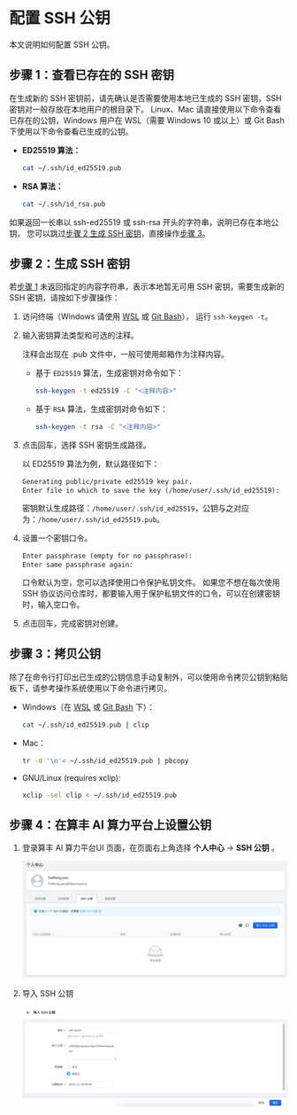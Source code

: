# 配置 SSH 公钥

本文说明如何配置 SSH 公钥。

## 步骤 1：查看已存在的 SSH 密钥

在生成新的 SSH 密钥前，请先确认是否需要使用本地已生成的 SSH 密钥，SSH 密钥对一般存放在本地用户的根目录下。
Linux、Mac 请直接使用以下命令查看已存在的公钥，Windows 用户在 WSL（需要 Windows 10 或以上）或 Git Bash 下使用以下命令查看已生成的公钥。

- **ED25519 算法：**

    ```bash
    cat ~/.ssh/id_ed25519.pub
    ```

- **RSA 算法：**

    ```bash
    cat ~/.ssh/id_rsa.pub
    ```

如果返回一长串以 ssh-ed25519 或 ssh-rsa 开头的字符串，说明已存在本地公钥，
您可以跳过[步骤 2 生成 SSH 密钥](#2-ssh)，直接操作[步骤 3](#3)。

## 步骤 2：生成 SSH 密钥

若[步骤 1](#1-ssh) 未返回指定的内容字符串，表示本地暂无可用 SSH 密钥，需要生成新的 SSH 密钥，请按如下步骤操作：

1. 访问终端（Windows 请使用 [WSL](https://docs.microsoft.com/zh-cn/windows/wsl/install) 或 [Git Bash](https://gitforwindows.org/)），
   运行 `ssh-keygen -t`。
  
2. 输入密钥算法类型和可选的注释。
  
    注释会出现在 .pub 文件中，一般可使用邮箱作为注释内容。
    
    - 基于 `ED25519` 算法，生成密钥对命令如下：
    
        ```bash
        ssh-keygen -t ed25519 -C "<注释内容>"
        ```
    
    - 基于 `RSA` 算法，生成密钥对命令如下：
    
        ```bash
        ssh-keygen -t rsa -C "<注释内容>"
        ```

3. 点击回车，选择 SSH 密钥生成路径。

    以 ED25519 算法为例，默认路径如下：
    
    ```console
    Generating public/private ed25519 key pair.
    Enter file in which to save the key (/home/user/.ssh/id_ed25519):
    ```
    
    密钥默认生成路径：`/home/user/.ssh/id_ed25519`，公钥与之对应为：`/home/user/.ssh/id_ed25519.pub`。

4. 设置一个密钥口令。

    ```console
    Enter passphrase (empty for no passphrase):
    Enter same passphrase again:
    ```

    口令默认为空，您可以选择使用口令保护私钥文件。
    如果您不想在每次使用 SSH 协议访问仓库时，都要输入用于保护私钥文件的口令，可以在创建密钥时，输入空口令。

5. 点击回车，完成密钥对创建。

## 步骤 3：拷贝公钥

除了在命令行打印出已生成的公钥信息手动复制外，可以使用命令拷贝公钥到粘贴板下，请参考操作系统使用以下命令进行拷贝。

- Windows（在 [WSL](https://docs.microsoft.com/en-us/windows/wsl/install) 或 [Git Bash](https://gitforwindows.org/) 下）：

    ```bash
    cat ~/.ssh/id_ed25519.pub | clip
    ```

- Mac：

    ```bash
    tr -d '\n'< ~/.ssh/id_ed25519.pub | pbcopy
    ```

- GNU/Linux (requires xclip):

    ```bash
    xclip -sel clip < ~/.ssh/id_ed25519.pub
    ```

## 步骤 4：在算丰 AI 算力平台上设置公钥

1. 登录算丰 AI 算力平台UI 页面，在页面右上角选择 **个人中心** -> **SSH 公钥** 。

    ![ssh key](../images/ssh-key01.png)

2. 导入 SSH 公钥

    ![import](../images/ssh-key02.png)
